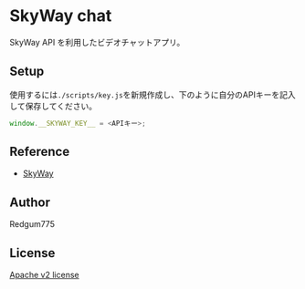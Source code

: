 # SkyWay chat
SkyWay API を利用したビデオチャットアプリ。  

## Setup
使用するには`./scripts/key.js`を新規作成し、下のように自分のAPIキーを記入して保存してください。
``` js 
window.__SKYWAY_KEY__ = <APIキー>;
```

## Reference
- [SkyWay](https://webrtc.ecl.ntt.com/)

## Author
Redgum775

## License
[Apache v2 license](LICENSE)